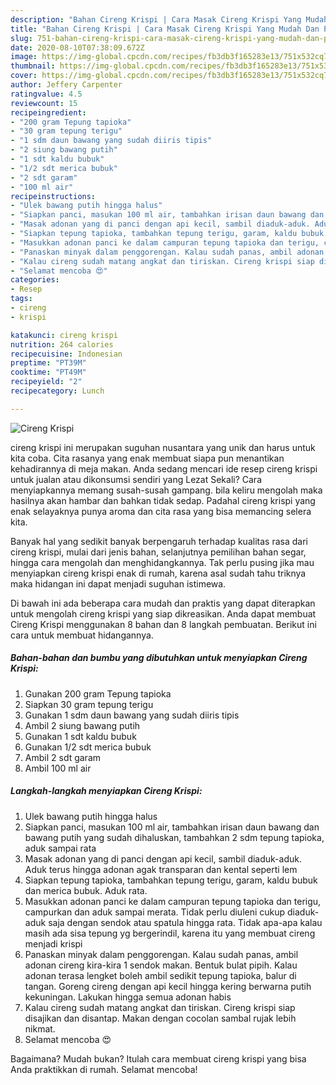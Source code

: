 ```yaml
---
description: "Bahan Cireng Krispi | Cara Masak Cireng Krispi Yang Mudah Dan Praktis"
title: "Bahan Cireng Krispi | Cara Masak Cireng Krispi Yang Mudah Dan Praktis"
slug: 751-bahan-cireng-krispi-cara-masak-cireng-krispi-yang-mudah-dan-praktis
date: 2020-08-10T07:38:09.672Z
image: https://img-global.cpcdn.com/recipes/fb3db3f165283e13/751x532cq70/cireng-krispi-foto-resep-utama.jpg
thumbnail: https://img-global.cpcdn.com/recipes/fb3db3f165283e13/751x532cq70/cireng-krispi-foto-resep-utama.jpg
cover: https://img-global.cpcdn.com/recipes/fb3db3f165283e13/751x532cq70/cireng-krispi-foto-resep-utama.jpg
author: Jeffery Carpenter
ratingvalue: 4.5
reviewcount: 15
recipeingredient:
- "200 gram Tepung tapioka"
- "30 gram tepung terigu"
- "1 sdm daun bawang yang sudah diiris tipis"
- "2 siung bawang putih"
- "1 sdt kaldu bubuk"
- "1/2 sdt merica bubuk"
- "2 sdt garam"
- "100 ml air"
recipeinstructions:
- "Ulek bawang putih hingga halus"
- "Siapkan panci, masukan 100 ml air, tambahkan irisan daun bawang dan bawang putih yang sudah dihaluskan, tambahkan 2 sdm tepung tapioka, aduk sampai rata"
- "Masak adonan yang di panci dengan api kecil, sambil diaduk-aduk. Aduk terus hingga adonan agak transparan dan kental seperti lem"
- "Siapkan tepung tapioka, tambahkan tepung terigu, garam, kaldu bubuk dan merica bubuk. Aduk rata."
- "Masukkan adonan panci ke dalam campuran tepung tapioka dan terigu, campurkan dan aduk sampai merata. Tidak perlu diuleni cukup diaduk-aduk saja dengan sendok atau spatula hingga rata. Tidak apa-apa kalau masih ada sisa tepung yg bergerindil, karena itu yang membuat cireng menjadi krispi"
- "Panaskan minyak dalam penggorengan. Kalau sudah panas, ambil adonan cireng kira-kira 1 sendok makan. Bentuk bulat pipih. Kalau adonan terasa lengket boleh ambil sedikit tepung tapioka, balur di tangan. Goreng cireng dengan api kecil hingga kering berwarna putih kekuningan. Lakukan hingga semua adonan habis"
- "Kalau cireng sudah matang angkat dan tiriskan. Cireng krispi siap disajikan dan disantap. Makan dengan cocolan sambal rujak lebih nikmat."
- "Selamat mencoba 😍"
categories:
- Resep
tags:
- cireng
- krispi

katakunci: cireng krispi 
nutrition: 264 calories
recipecuisine: Indonesian
preptime: "PT39M"
cooktime: "PT49M"
recipeyield: "2"
recipecategory: Lunch

---
```



![Cireng Krispi](https://img-global.cpcdn.com/recipes/fb3db3f165283e13/751x532cq70/cireng-krispi-foto-resep-utama.jpg)


cireng krispi ini merupakan suguhan nusantara yang unik dan harus untuk kita coba. Cita rasanya yang enak membuat siapa pun menantikan kehadirannya di meja makan.
Anda sedang mencari ide resep cireng krispi untuk jualan atau dikonsumsi sendiri yang Lezat Sekali? Cara menyiapkannya memang susah-susah gampang. bila keliru mengolah maka hasilnya akan hambar dan bahkan tidak sedap. Padahal cireng krispi yang enak selayaknya punya aroma dan cita rasa yang bisa memancing selera kita.

Banyak hal yang sedikit banyak berpengaruh terhadap kualitas rasa dari cireng krispi, mulai dari jenis bahan, selanjutnya pemilihan bahan segar, hingga cara mengolah dan menghidangkannya. Tak perlu pusing jika mau menyiapkan cireng krispi enak di rumah, karena asal sudah tahu triknya maka hidangan ini dapat menjadi suguhan istimewa.




Di bawah ini ada beberapa cara mudah dan praktis yang dapat diterapkan untuk mengolah cireng krispi yang siap dikreasikan. Anda dapat membuat Cireng Krispi menggunakan 8 bahan dan 8 langkah pembuatan. Berikut ini cara untuk membuat hidangannya.

<!--inarticleads1-->

##### Bahan-bahan dan bumbu yang dibutuhkan untuk menyiapkan Cireng Krispi:

1. Gunakan 200 gram Tepung tapioka
1. Siapkan 30 gram tepung terigu
1. Gunakan 1 sdm daun bawang yang sudah diiris tipis
1. Ambil 2 siung bawang putih
1. Gunakan 1 sdt kaldu bubuk
1. Gunakan 1/2 sdt merica bubuk
1. Ambil 2 sdt garam
1. Ambil 100 ml air




<!--inarticleads2-->

##### Langkah-langkah menyiapkan Cireng Krispi:

1. Ulek bawang putih hingga halus
1. Siapkan panci, masukan 100 ml air, tambahkan irisan daun bawang dan bawang putih yang sudah dihaluskan, tambahkan 2 sdm tepung tapioka, aduk sampai rata
1. Masak adonan yang di panci dengan api kecil, sambil diaduk-aduk. Aduk terus hingga adonan agak transparan dan kental seperti lem
1. Siapkan tepung tapioka, tambahkan tepung terigu, garam, kaldu bubuk dan merica bubuk. Aduk rata.
1. Masukkan adonan panci ke dalam campuran tepung tapioka dan terigu, campurkan dan aduk sampai merata. Tidak perlu diuleni cukup diaduk-aduk saja dengan sendok atau spatula hingga rata. Tidak apa-apa kalau masih ada sisa tepung yg bergerindil, karena itu yang membuat cireng menjadi krispi
1. Panaskan minyak dalam penggorengan. Kalau sudah panas, ambil adonan cireng kira-kira 1 sendok makan. Bentuk bulat pipih. Kalau adonan terasa lengket boleh ambil sedikit tepung tapioka, balur di tangan. Goreng cireng dengan api kecil hingga kering berwarna putih kekuningan. Lakukan hingga semua adonan habis
1. Kalau cireng sudah matang angkat dan tiriskan. Cireng krispi siap disajikan dan disantap. Makan dengan cocolan sambal rujak lebih nikmat.
1. Selamat mencoba 😍




Bagaimana? Mudah bukan? Itulah cara membuat cireng krispi yang bisa Anda praktikkan di rumah. Selamat mencoba!
